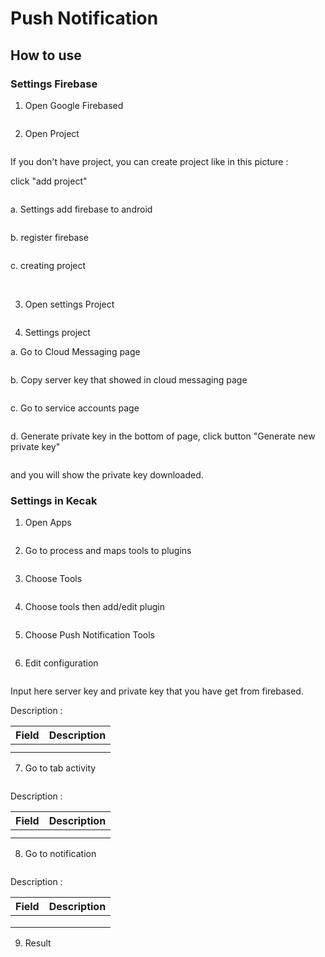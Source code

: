 # Push Notification

## How to use

### Settings Firebase

1. Open Google Firebased

<img src="https://raw.githubusercontent.com/kinnara-digital-studio/kecak-workflow/master/docs/assets/.png" alt="" />


2. Open Project

<img src="https://raw.githubusercontent.com/kinnara-digital-studio/kecak-workflow/master/docs/assets/firebased_openProject.png" alt="" />


If you don't have project, you can create project like in this picture :

click "add project" 

<img src="https://raw.githubusercontent.com/kinnara-digital-studio/kecak-workflow/master/docs/assets/firebased_buildProject.png" alt="" />


a. Settings add firebase to android

<img src="https://raw.githubusercontent.com/kinnara-digital-studio/kecak-workflow/master/docs/assets/firebased_addAndroidSet.png" alt="" />


b. register firebase

<img src="https://raw.githubusercontent.com/kinnara-digital-studio/kecak-workflow/master/docs/assets/firebased_registerSet.png" alt="" />

c. creating project

<img src="https://raw.githubusercontent.com/kinnara-digital-studio/kecak-workflow/master/docs/assets/firebased_create.png" alt="" />

<img src="https://raw.githubusercontent.com/kinnara-digital-studio/kecak-workflow/master/docs/assets/firebased_createContinue.png" alt="" />

3. Open settings Project

<img src="https://raw.githubusercontent.com/kinnara-digital-studio/kecak-workflow/master/docs/assets/firebased_settingsProject.png" alt="" />

4. Settings project

a. Go to Cloud Messaging page

<img src="https://raw.githubusercontent.com/kinnara-digital-studio/kecak-workflow/master/docs/assets/firebased_cloudMessaging.png" alt="" />

b. Copy server key that showed in cloud messaging page

<img src="https://raw.githubusercontent.com/kinnara-digital-studio/kecak-workflow/master/docs/assets/firebased_copyServeyKey.png" alt="" />

c. Go to service accounts page

<img src="https://raw.githubusercontent.com/kinnara-digital-studio/kecak-workflow/master/docs/assets/firebased_copyPrivateKey.png" alt="" />

d. Generate private key
in the bottom of page, click button "Generate new private key"

<img src="https://raw.githubusercontent.com/kinnara-digital-studio/kecak-workflow/master/docs/assets/firebased_GeneratePrivateKey.png" alt="" />

and you will show the private key downloaded.

### Settings in Kecak

1. Open Apps

<img src="https://raw.githubusercontent.com/kinnara-digital-studio/kecak-workflow/master/docs/assets/push_openApps.png" alt="" />


2. Go to process and maps tools to plugins

<img src="https://raw.githubusercontent.com/kinnara-digital-studio/kecak-workflow/master/docs/assets/push_process-mapToTools.png" alt="" />


3. Choose Tools

<img src="https://raw.githubusercontent.com/kinnara-digital-studio/kecak-workflow/master/docs/assets/push_chooseTools.png" alt="" />


4. Choose tools then add/edit plugin

<img src="https://raw.githubusercontent.com/kinnara-digital-studio/kecak-workflow/master/docs/assets/push_addEdit.png" alt="" />


5. Choose Push Notification Tools

<img src="https://raw.githubusercontent.com/kinnara-digital-studio/kecak-workflow/master/docs/assets/push_choose.png" alt="" />


6. Edit configuration

<img src="https://raw.githubusercontent.com/kinnara-digital-studio/kecak-workflow/master/docs/assets/push_configuration.png" alt="" />


Input here server key and private key that you have get from firebased.

Description :

|Field | Description|
|-|-|
|||
|||

7. Go to tab activity

<img src="https://raw.githubusercontent.com/kinnara-digital-studio/kecak-workflow/master/docs/assets/push_activity.png" alt="" />

Description :

|Field | Description|
|-|-|
|||
|||

8. Go to notification

<img src="https://raw.githubusercontent.com/kinnara-digital-studio/kecak-workflow/master/docs/assets/push_notification.png" alt="" />

Description :

|Field | Description|
|-|-|
|||
|||
|||

9. Result

<img src="https://raw.githubusercontent.com/kinnara-digital-studio/kecak-workflow/master/docs/assets/push_result.png" alt="" />
